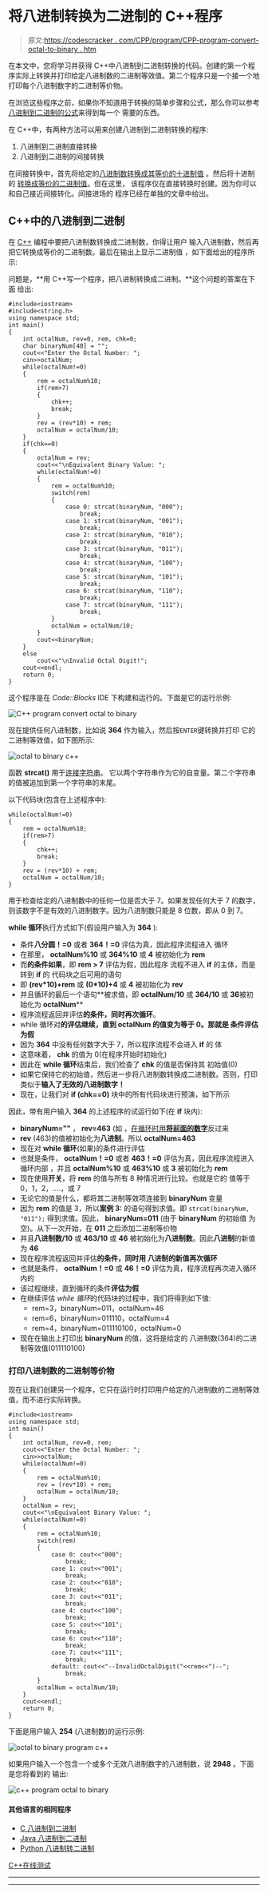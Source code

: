 # 将八进制转换为二进制的 C++程序

> 原文:[https://codescracker . com/CPP/program/CPP-program-convert-octal-to-binary . htm](https://codescracker.com/cpp/program/cpp-program-convert-octal-to-binary.htm)

在本文中，您将学习并获得 C++中八进制到二进制转换的代码。创建的第一个程序实际上转换并打印给定八进制数的二进制等效值。第二个程序只是一个接一个地打印每个八进制数字的二进制等价物。

在浏览这些程序之前，如果你不知道用于转换的简单步骤和公式，那么你可以参考[八进制到二进制的公式](/computer-fundamental/octal-to-binary.htm)来得到每一个 需要的东西。

在 C++中，有两种方法可以用来创建八进制到二进制转换的程序:

1.  八进制到二进制直接转换
2.  八进制到二进制的间接转换

在间接转换中，首先将给定的[八进制数转换成其等价的十进制值](/cpp/program/cpp-program-convert-octal-to-decimal.htm) 。然后将十进制的 [转换成等价的二进制值](/cpp/program/cpp-program-convert-decimal-to-binary.htm)。但在这里， 该程序仅在直接转换时创建。因为你可以和自己接近间接转化。间接进场的 程序已经在单独的文章中给出。

## C++中的八进制到二进制

在 [C++](/cpp/index.htm) 编程中要把八进制数转换成二进制数，你得让用户 输入八进制数，然后再把它转换成等价的二进制数。最后在输出上显示二进制值 ，如下面给出的程序所示:

问题是，**用 C++写一个程序，把八进制转换成二进制。**这个问题的答案在下面 给出:

```
#include<iostream>
#include<string.h>
using namespace std;
int main()
{
    int octalNum, rev=0, rem, chk=0;
    char binaryNum[40] = "";
    cout<<"Enter the Octal Number: ";
    cin>>octalNum;
    while(octalNum!=0)
    {
        rem = octalNum%10;
        if(rem>7)
        {
            chk++;
            break;
        }
        rev = (rev*10) + rem;
        octalNum = octalNum/10;
    }
    if(chk==0)
    {
        octalNum = rev;
        cout<<"\nEquivalent Binary Value: ";
        while(octalNum!=0)
        {
            rem = octalNum%10;
            switch(rem)
            {
                case 0: strcat(binaryNum, "000");
                    break;
                case 1: strcat(binaryNum, "001");
                    break;
                case 2: strcat(binaryNum, "010");
                    break;
                case 3: strcat(binaryNum, "011");
                    break;
                case 4: strcat(binaryNum, "100");
                    break;
                case 5: strcat(binaryNum, "101");
                    break;
                case 6: strcat(binaryNum, "110");
                    break;
                case 7: strcat(binaryNum, "111");
                    break;
            }
            octalNum = octalNum/10;
        }
        cout<<binaryNum;
    }
    else
        cout<<"\nInvalid Octal Digit!";
    cout<<endl;
    return 0;
}
```

这个程序是在 *Code::Blocks* IDE 下构建和运行的。下面是它的运行示例:

![C++ program convert octal to binary](../Images/890fb4277850c3f279077beada6ff686.png)

现在提供任何八进制数，比如说 **364** 作为输入，然后按`ENTER`键转换并打印 它的二进制等效值，如下图所示:

![octal to binary c++](../Images/87f76bddc501640434d165dfe8741a29.png)

函数 **strcat()** 用于[连接字符串](/cpp/program/cpp-program-concatenate-string.htm)。 它以两个字符串作为它的自变量。第二个字符串的值被追加到第一个字符串的末尾。

以下代码块(包含在上述程序中):

```
while(octalNum!=0)
{
    rem = octalNum%10;
    if(rem>7)
    {
        chk++;
        break;
    }
    rev = (rev*10) + rem;
    octalNum = octalNum/10;
}
```

用于检查给定的八进制数中的任何一位是否大于 7。如果发现任何大于 7 的数字，则该数字不是有效的八进制数字。因为八进制数只能是 8 位数，即从 0 到 7。

**while 循环**执行方式如下(假设用户输入为 **364** ):

*   条件**八分圆！=0** 或者 **364！=0** 评估为真，因此程序流程进入 循环
*   在那里， **octalNum%10** 或 **364%10** 或 **4** 被初始化为 **rem**
*   而**的条件如果**，即 **rem > 7** 评估为假，因此程序 流程不进入 **if** 的主体，而是转到 **if** 的 代码块之后可用的语句
*   即 **(rev*10)+rem** 或 **(0*10)+4** 或 **4** 被初始化为 **rev**
*   并且循环的最后一个语句**被求值，即 **octalNum/10** 或 **364/10** 或 **36**被初始化为 **octalNum****
*   程序流程返回并评估**的条件，同时再次循环**。
*   while 循环对**的评估继续，直到 **octalNum** 的值变为等于 0。那就是 条件评估为假**
*   因为 **364** 中没有任何数字大于 7，所以程序流程不会进入 **if** 的 体
*   这意味着， **chk** 的值为 0(在程序开始时初始化)
*   因此在 **while 循环**结束后，我们检查了 **chk** 的值是否保持其 初始值(0)
*   如果它保持它的初始值，然后进一步将八进制数转换成二进制数。否则，打印类似于**输入了无效的八进制数字！**
*   现在，让我们对 **if (chk==0)** 块中的所有代码块进行预演，如下所示

因此，带有用户输入 **364** 的上述程序的试运行如下(在 **if** 块内):

*   **binaryNum=""** ， **rev=463** (如 ，[在循环时用**将前面的数字**](/cpp/program/cpp-program-reverse-numbers.htm)反过来
*   **rev** (463)的值被初始化为**八进制**。所以 **octalNum=463**
*   现在对 **while 循环**(如果)的条件进行评估
*   也就是条件， **octalNum！=0** 或者 **463！=0** 评估为真，因此程序流程进入循环内部 ，并且 **octalNum%10** 或 **463%10** 或 **3** 被初始化为 **rem**
*   现在使用**开关**，将 **rem** 的值与所有 8 种情况进行比较。也就是它的 值等于 0，1，2，....，或 7
*   无论它的值是什么，都将其二进制等效项连接到 **binaryNum** 变量
*   因为 **rem** 的值是 3，所以**案例 3:** 的语句得到求值。即
    `strcat(binaryNum, "011");`
    得到求值。因此， **binaryNum=011** (由于 **binaryNum** 的初始值 为空)。从下一次开始，在 **011** 之后添加二进制等价物
*   并且**八进制数/10** 或 **463/10** 或 **46** 被初始化为**八进制数**。因此**八进制**的新值 为 **46**
*   现在程序流程返回并评估**的条件，同时用 **八进制**的新值再次循环**
*   也就是条件， **octalNum！=0** 或 **46！=0** 评估为真，程序流程再次进入循环内的
*   该过程继续，直到循环的条件**评估为假**
*   在继续评估 *while 循环*的代码块的过程中，我们将得到如下值:
    *   rem=3，binaryNum=011，octalNum=46
    *   rem=6，binaryNum=011110，octalNum=4
    *   rem=4，binaryNum=011110100，octalNum=0
*   现在在输出上打印出 **binaryNum** 的值，这将是给定的 八进制数(364)的二进制等效值(011110100)

### 打印八进制数的二进制等价物

现在让我们创建另一个程序，它只在运行时打印用户给定的八进制数的二进制等效值，而不进行实际转换。

```
#include<iostream>
using namespace std;
int main()
{
    int octalNum, rev=0, rem;
    cout<<"Enter the Octal Number: ";
    cin>>octalNum;
    while(octalNum!=0)
    {
        rem = octalNum%10;
        rev = (rev*10) + rem;
        octalNum = octalNum/10;
    }
    octalNum = rev;
    cout<<"\nEquivalent Binary Value: ";
    while(octalNum!=0)
    {
        rem = octalNum%10;
        switch(rem)
        {
            case 0: cout<<"000";
                break;
            case 1: cout<<"001";
                break;
            case 2: cout<<"010";
                break;
            case 3: cout<<"011";
                break;
            case 4: cout<<"100";
                break;
            case 5: cout<<"101";
                break;
            case 6: cout<<"110";
                break;
            case 7: cout<<"111";
                break;
            default: cout<<"--InvalidOctalDigit("<<rem<<")--";
                break;
        }
        octalNum = octalNum/10;
    }
    cout<<endl;
    return 0;
}
```

下面是用户输入 **254** (八进制数)的运行示例:

![octal to binary program c++](../Images/648d1b5cf1f6219ba32346104355a063.png)

如果用户输入一个包含一个或多个无效八进制数字的八进制数，说 **2948** 。下面是您将看到的 输出:

![c++ program octal to binary](../Images/0ab95eb2a04a6b35af1afb82ee127f9a.png)

#### 其他语言的相同程序

*   [C 八进制到二进制](/c/program/c-program-convert-octal-to-binary.htm)
*   [Java 八进制到二进制](/java/program/java-program-convert-octal-to-binary.htm)
*   [Python 八进制转二进制](/python/program/python-program-convert-octal-to-binary.htm)

[C++在线测试](/exam/showtest.php?subid=3)

* * *

* * *
